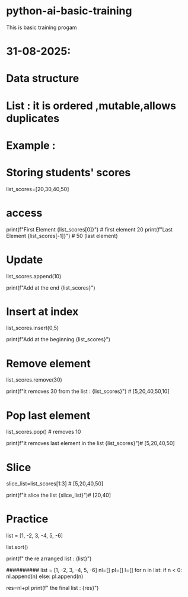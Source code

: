 # python-ai-basic-training
This is basic training progam

31-08-2025:
============================

# Data structure 

# List : it is ordered ,mutable,allows duplicates

# Example :

# Storing students' scores
list_scores=[20,30,40,50]

# access

print(f"First Element {list_scores[0]}") # first element 20 
print(f"Last Element {list_scores[-1]}")  # 50 (last element)

# Update
list_scores.append(10)

print(f"Add at the end {list_scores}")

# Insert at index

list_scores.insert(0,5)

print(f"Add at the beginning {list_scores}")


# Remove element
list_scores.remove(30) 

print(f"it removes 30 from the list : {list_scores}")  # [5,20,40,50,10]

# Pop last element
list_scores.pop()  # removes 10

print(f"it removes last element in the list {list_scores}")# [5,20,40,50]


# Slice
slice_list=list_scores[1:3] # [5,20,40,50]

print(f"it slice the list {slice_list}")# [20,40]


# Practice 

list = [1, -2, 3, -4, 5, -6]

list.sort()

print(f" the re arranged list : {list}")

##########
list = [1, -2, 3, -4, 5, -6]
nl=[]
pl=[]
l=[]
for n in list:
    if n < 0:
        nl.append(n)
    else:
        pl.append(n)

res=nl+pl
print(f" the final list : {res}")
